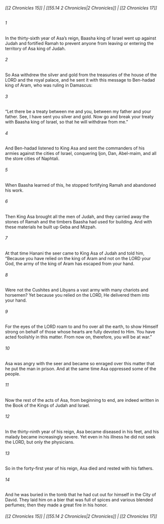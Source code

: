 
###### [[2 Chronicles 15]] | [[55.14 2 Chronicles|2 Chronicles]] | [[2 Chronicles 17]]

###### 1
In the thirty-sixth year of Asa’s reign, Baasha king of Israel went up against Judah and fortified Ramah to prevent anyone from leaving or entering the territory of Asa king of Judah.
###### 2
So Asa withdrew the silver and gold from the treasuries of the house of the LORD and the royal palace, and he sent it with this message to Ben-hadad king of Aram, who was ruling in Damascus:
###### 3
“Let there be a treaty between me and you, between my father and your father. See, I have sent you silver and gold. Now go and break your treaty with Baasha king of Israel, so that he will withdraw from me.”
###### 4
And Ben-hadad listened to King Asa and sent the commanders of his armies against the cities of Israel, conquering Ijon, Dan, Abel-maim, and all the store cities of Naphtali.
###### 5
When Baasha learned of this, he stopped fortifying Ramah and abandoned his work.
###### 6
Then King Asa brought all the men of Judah, and they carried away the stones of Ramah and the timbers Baasha had used for building. And with these materials he built up Geba and Mizpah.
###### 7
At that time Hanani the seer came to King Asa of Judah and told him, “Because you have relied on the king of Aram and not on the LORD your God, the army of the king of Aram has escaped from your hand.
###### 8
Were not the Cushites and Libyans a vast army with many chariots and horsemen? Yet because you relied on the LORD, He delivered them into your hand.
###### 9
For the eyes of the LORD roam to and fro over all the earth, to show Himself strong on behalf of those whose hearts are fully devoted to Him. You have acted foolishly in this matter. From now on, therefore, you will be at war.”
###### 10
Asa was angry with the seer and became so enraged over this matter that he put the man in prison. And at the same time Asa oppressed some of the people.
###### 11
Now the rest of the acts of Asa, from beginning to end, are indeed written in the Book of the Kings of Judah and Israel.
###### 12
In the thirty-ninth year of his reign, Asa became diseased in his feet, and his malady became increasingly severe. Yet even in his illness he did not seek the LORD, but only the physicians.
###### 13
So in the forty-first year of his reign, Asa died and rested with his fathers.
###### 14
And he was buried in the tomb that he had cut out for himself in the City of David. They laid him on a bier that was full of spices and various blended perfumes; then they made a great fire in his honor.

###### [[2 Chronicles 15]] | [[55.14 2 Chronicles|2 Chronicles]] | [[2 Chronicles 17]]
